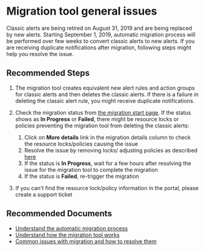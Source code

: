 <properties
	pageTitle="I am receiving duplicate notifications after migration"
	description="Troubleshoot duplicate notifications after migration"
	infoBubbleText=""
	service="microsoft.insights"
	resource="alertrules"
	authors="snehithm"
	ms.author="snmuvva"
	displayOrder="7"
	articleId="insights-classicalerts-migration-tool-duplicate-notifications"
	diagnosticScenario=""
	selfHelpType="generic"
	supportTopicIds="32681417"
	resourceTags=""
	productPesIds="15454"
	cloudEnvironments="public"
/>

# Migration tool general issues

Classic alerts are being retired on August 31, 2019 and are being replaced by new alerts. Starting September 1, 2019, automatic migration process will be performed over few weeks to convert classic alerts to new alerts. If you are receiving duplicate notifications after migration, following steps might help you resolve the issue.

## **Recommended Steps**

1. The migration tool creates equivalent new alert rules and action groups for classic alerts and then deletes the classic alerts. If there is a failure in deleting the classic alert rule, you might receive duplicate notifications.
2. Check the migration status from [the migration start page](https://portal.azure.com/#blade/Microsoft_Azure_Monitoring/MigrationBladeViewModel). If the status shows as **In Progress** or **Failed**, there might be resource locks or policies preventing the migration tool from deleting the classic alerts:

    1. Click on **More details** link in the migration details column to check the resource locks/policies causing the issue
    1. Resolve the issue by removing locks/ adjusting policies as described [here](https://docs.microsoft.com/azure/azure-monitor/platform/alerts-understand-migration#scope-lock-preventing-us-from-migrating-your-rules)
    1. If the status is **In Progress**, wait for a few hours after resolving the issue for the migration tool to complete the migration
    1. If the status is **Failed**, re-trigger the migration

3. If you can't find the resource lock/policy information in the portal, please create a support ticket

## **Recommended Documents**

- [Understand the automatic migration process](https://docs.microsoft.com/azure/azure-monitor/platform/alerts-automatic-migration)
- [Understand how the migration tool works](https://docs.microsoft.com/azure/azure-monitor/platform/alerts-understand-migration)
- [Common issues with migration and how to resolve them](https://docs.microsoft.com/azure/azure-monitor/platform/alerts-understand-migration#common-problems-and-remedies)

